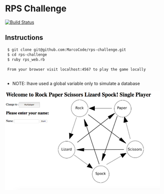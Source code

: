 # RPS Challenge

[![Build Status](https://travis-ci.org/MarcoCode/rps-challenge.svg?branch=master)](https://travis-ci.org/MarcoCode/rps-challenge)

Instructions
-------

``` 
 $ git clone git@github.com:MarcoCode/rps-challenge.git  
 $ cd rps-challenge
 $ ruby rps_web.rb
 
 From your browser visit localhost:4567 to play the game locally
 
```
* NOTE: Ihave used a global variable only to simulate a database 

![screenshot](/pics/ScreenShot1.png?raw=true 'Main Page')

       



